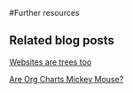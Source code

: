 #Further resources

## Related blog posts

[Websites are trees too](http://blog.orgvue.com/web-sites-are-trees-too/
)

[Are Org Charts Mickey Mouse?](http://blog.orgvue.com/are-org-charts-mickey-mouse/)
